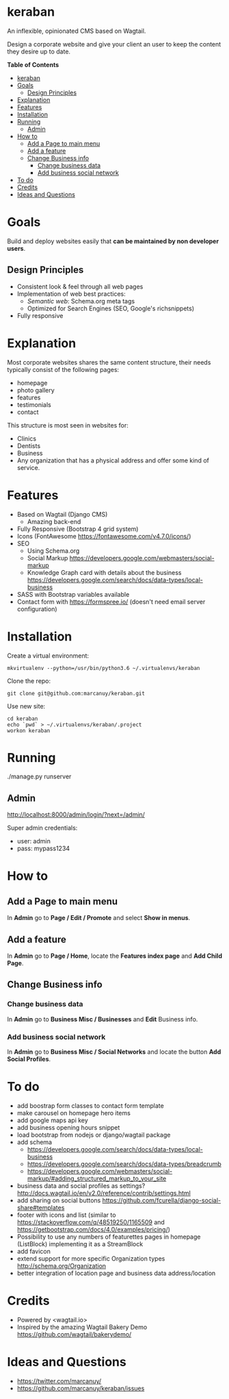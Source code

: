 # keraban
An inflexible, opinionated CMS based on Wagtail. 

Design a corporate website and give your client an user to
keep the content they desire up to date.

<!-- markdown-toc start - Don't edit this section. Run M-x markdown-toc-refresh-toc -->
**Table of Contents**

- [keraban](#keraban)
- [Goals](#goals)
    - [Design Principles](#design-principles)
- [Explanation](#explanation)
- [Features](#features)
- [Installation](#installation)
- [Running](#running)
    - [Admin](#admin)
- [How to](#how-to)
    - [Add a Page to main menu](#add-a-page-to-main-menu)
    - [Add a feature](#add-a-feature)
    - [Change Business info](#change-business-info)
        - [Change business data](#change-business-data)
        - [Add business social network](#add-business-social-network)
- [To do](#to-do)
- [Credits](#credits)
- [Ideas and Questions](#ideas-and-questions)

<!-- markdown-toc end -->

# Goals

Build and deploy websites easily that **can be maintained by non
developer users**.

## Design Principles

- Consistent look & feel through all web pages
- Implementation of web best practices:
  - *Semantic web*: Schema.org meta tags
  - Optimized for Search Engines (SEO, Google's richsnippets)
- Fully responsive

# Explanation

Most corporate websites shares the same content structure, their needs
typically consist of the following pages:

- homepage
- photo gallery
- features
- testimonials
- contact

This structure is most seen in websites for:

- Clinics
- Dentists
- Business
- Any organization that has a physical address and offer some kind of
  service.

# Features

- Based on Wagtail (Django CMS)
  - Amazing back-end
- Fully Responsive (Bootstrap 4 grid system)
- Icons (FontAwesome <https://fontawesome.com/v4.7.0/icons/>)
- SEO
  - Using Schema.org
  - Social Markup <https://developers.google.com/webmasters/social-markup>
  - Knowledge Graph card with details about the business <https://developers.google.com/search/docs/data-types/local-business>
- SASS with Bootstrap variables available
- Contact form with <https://formspree.io/> (doesn't need email server configuration)

# Installation

Create a virtual environment:

    mkvirtualenv --python=/usr/bin/python3.6 ~/.virtualenvs/keraban
	
Clone the repo:

	git clone git@github.com:marcanuy/keraban.git

Use new site:

	cd keraban
    echo `pwd` > ~/.virtualenvs/keraban/.project
	workon keraban	

# Running

./manage.py runserver

## Admin

<http://localhost:8000/admin/login/?next=/admin/>

Super admin credentials:

- user: admin
- pass: mypass1234

# How to

## Add a Page to main menu

In **Admin** go to **Page / Edit / Promote** and select **Show in menus**.

## Add a feature

In **Admin** go to **Page / Home**, locate the **Features index page**
and **Add Child Page**.

## Change Business info

### Change business data

In **Admin** go to **Business Misc / Businesses** and **Edit**
Business info.

### Add business social network

In **Admin** go to **Business Misc / Social Networks** and locate the
button **Add Social Profiles**.


# To do

- add boostrap form classes to contact form template
- make carousel on homepage hero items
- add google maps api key
- add business opening hours snippet
- load bootstrap from nodejs or django/wagtail package
- add schema
  - <https://developers.google.com/search/docs/data-types/local-business>
  - <https://developers.google.com/search/docs/data-types/breadcrumb>
  - <https://developers.google.com/webmasters/social-markup/#adding_structured_markup_to_your_site>
- business data and social profiles as settings? <http://docs.wagtail.io/en/v2.0/reference/contrib/settings.html>
- add sharing on social buttons <https://github.com/fcurella/django-social-share#templates>
- footer with icons and list (similar to
  <https://stackoverflow.com/q/48519250/1165509> and <https://getbootstrap.com/docs/4.0/examples/pricing/>)
- Possibility to use any numbers of featurettes pages in homepage (ListBlock)
  implementing it as a StreamBlock
- add favicon
- extend support for more specific Organization types <http://schema.org/Organization>
- better integration of location page and business data address/location

# Credits

- Powered by <wagtail.io>
- Inspired by the amazing Wagtail Bakery Demo
  <https://github.com/wagtail/bakerydemo/>
  
# Ideas and Questions

- <https://twitter.com/marcanuy/>
- <https://github.com/marcanuy/keraban/issues>
